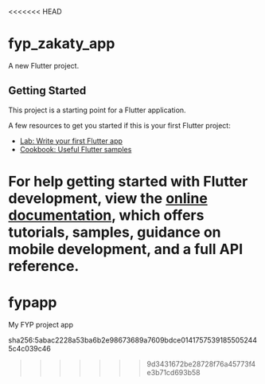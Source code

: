 <<<<<<< HEAD
# fyp_zakaty_app

A new Flutter project.

## Getting Started

This project is a starting point for a Flutter application.

A few resources to get you started if this is your first Flutter project:

- [Lab: Write your first Flutter app](https://docs.flutter.dev/get-started/codelab)
- [Cookbook: Useful Flutter samples](https://docs.flutter.dev/cookbook)

For help getting started with Flutter development, view the
[online documentation](https://docs.flutter.dev/), which offers tutorials,
samples, guidance on mobile development, and a full API reference.
=======
# fypapp
My FYP project app


sha256:5abac2228a53ba6b2e98673689a7609bdce01417575391855052445c4c039c46
>>>>>>> 9d3431672be28728f76a45773f4e3b71cd693b58
